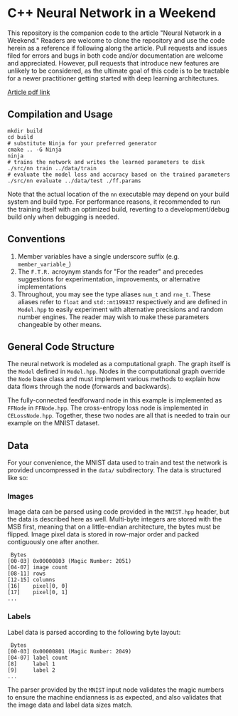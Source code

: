 # C++ Neural Network in a Weekend

This repository is the companion code to the article "Neural Network in a Weekend." Readers are welcome to clone the repository and use the code herein as a reference if following along the article. Pull requests and issues filed for errors and bugs in both code and/or documentation are welcome and appreciated. However, pull requests that introduce new features are unlikely to be considered, as the ultimate goal of this code is to be tractable for a newer practitioner getting started with deep learning architectures.

[Article pdf link](https://github.com/jeremyong/cpp_nn_in_a_weekend/raw/master/doc/DOC.pdf)

## Compilation and Usage

    mkdir build
    cd build
    # substitute Ninja for your preferred generator
    cmake .. -G Ninja
    ninja
    # trains the network and writes the learned parameters to disk
    ./src/nn train ../data/train
    # evaluate the model loss and accuracy based on the trained parameters
    ./src/nn evaluate ../data/test ./ff.params

Note that the actual location of the `nn` executable may depend on your build system and build type. For performance reasons, it recommended to run the training itself with an optimized build, reverting to a development/debug build only when debugging is needed.

## Conventions

1.  Member variables have a single underscore suffix (e.g. `member_variable_`)
2.  The `F.T.R.` acroynym stands for "For the reader" and precedes suggestions for experimentation, improvements, or alternative implementations
3.  Throughout, you may see the type aliases `num_t` and `rne_t`. These aliases refer to `float` and `std::mt199837` respectively and are defined in `Model.hpp` to easily experiment with alternative precisions and random number engines. The reader may wish to make these parameters changeable by other means.

## General Code Structure

The neural network is modeled as a computational graph. The graph itself is the `Model` defined in `Model.hpp`. Nodes in the computational graph override the `Node` base class and must implement various methods to explain how data flows through the node (forwards and backwards).

The fully-connected feedforward node in this example is implemented as `FFNode` in `FFNode.hpp`. The cross-entropy loss node is implemented in `CELossNode.hpp`. Together, these two nodes are all that is needed to train our example on the MNIST dataset.

## Data

For your convenience, the MNIST data used to train and test the network is provided uncompressed in the `data/` subdirectory. The data is structured like so:

### Images

Image data can be parsed using code provided in the `MNIST.hpp` header, but the data is described here as well. Multi-byte integers are stored with the MSB first, meaning that on a little-endian architecture, the bytes must be flipped. Image pixel data is stored in row-major order and packed contiguously one after another.

     Bytes
    [00-03] 0x00000803 (Magic Number: 2051)
    [04-07] image count
    [08-11] rows
    [12-15] columns
    [16]    pixel[0, 0]
    [17]    pixel[0, 1]
    ...

### Labels

Label data is parsed according to the following byte layout:

     Bytes
    [00-03] 0x00000801 (Magic Number: 2049)
    [04-07] label count
    [8]     label 1
    [9]     label 2
    ...

The parser provided by the `MNIST` input node validates the magic numbers to ensure the machine endianness is as expected, and also validates that the image data and label data sizes match.
